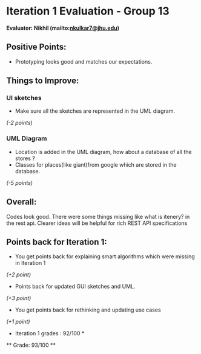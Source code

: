 # Iteration 1 Evaluation - Group 13

**Evaluator: Nikhil (mailto:nkulkar7@jhu.edu)**



## Positive Points:

* Prototyping looks good and matches our expectations.

## Things to Improve:

### UI sketches

* Make sure all the sketches are represented in the UML diagram.

*(-2 points)*


### UML Diagram

* Location is added in the UML diagram, how about a database of all the stores ?
* Classes for places(like giant)from google which are stored in the database.

*(-5 points)*


## Overall:

Codes look good. There were some things missing like what is itenery? in the rest api. Clearer ideas will be helpful for rich REST API specifications

## Points back for Iteration 1:

* You get points back for explaining smart algorithms which were missing in Iteration 1

*(+2 point)*

* Points back for updated GUI sketches and UML.

*(+3 point)*

* You get points back for rethinking and updating use cases

*(+1 point)*

* Iteration 1 grades : 92/100 *

** Grade: 93/100 **

